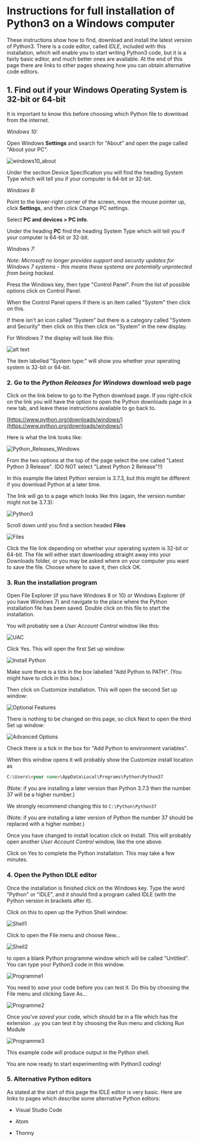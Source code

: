 # Instructions for full installation of Python3 on a Windows computer

These instructions show how to find, download and install the latest version of Python3. There is a code editor, called *IDLE*, included with this installation, which will enable you to start writing Python3 code, but it is a fairly basic editor, and much better ones are available. At the end of this page there are links to other pages showing how you can obtain alternative code editors.

## 1. Find out if your Windows Operating System is 32-bit or 64-bit

It is important to know this before choosing which Python file to download from the internet.

*Windows 10:* 

Open Windows **Settings** and search for "About" and open the page called "About your PC".

![windows10_about](Windows10_system.png "Windows 10 System")

Under the section Device Specification you will find the heading System Type which will tell you if your computer is 64-bit or 32-bit.

*Windows 8:* 

Point to the lower-right corner of the screen, move the mouse pointer up, click **Settings**, and then click Change PC settings.

Select **PC and devices > PC info**.

Under the heading **PC** find the heading System Type which will tell you if your computer is 64-bit or 32-bit.

*Windows 7:* 

*Note: Microsoft no longer provides support and security updates for Windows 7 systems - this means these systems are potentially unprotected from being hacked.*

Press the Windows key, then type "Control Panel". From the list of possible options click on Control Panel.

When the Control Panel opens if there is an item called "System" then click on this. 

If there isn't an icon called "System" but there is a category called "System and Security" then click on this then click on "System" in the new display.

For Windows 7 the display will look like this:

![alt text](Windows7_OS.png "Operating system")

The item labelled "System type:" will show you whether your operating system is 32-bit or 64-bit.

### 2. Go to the *Python Releases for Windows* download web page

Click on the link below to go to the Python download page. If you right-click on the link you will have the option to open the Python downloads page in a new tab, and leave these instructions available to go back to.

[https://www.python.org/downloads/windows/](https://www.python.org/downloads/windows/)

Here is what the link looks like:

![Python_Releases_Windows](Releases_1.png "Python Releases for Windows")

From the two options at the top of the page select the one called "Latest Python 3 Release". (DO NOT select "Latest Python 2 Release"!!)

In this example the latest Python version is 3.7.3, but this might be different if you download Python at a later time.

The link will go to a page which looks like this (again, the version number might not be 3.7.3):

![Python3](Releases_2.png "Python 3")

Scroll down until you find a section headed **Files**

![Files](Files_to_choose.png "Files")

Click the file link depending on whether your operating system is 32-bit or 64-bit. The file will either start downloading straight away into your Downloads folder, or you may be asked where on your computer you want to save the file. Choose where to save it, then click OK.

### 3. Run the installation program

Open File Explorer (if you have Windows 8 or 10) or Windows Explorer (if you have Windows 7) and navigate to the place where the Python installation file has been saved. Double click on this file to start the installation.

You will probably see a *User Account Control* window like this:

![UAC](Security_warning.png "Security Warning")

Click Yes. This will open the first Set up window:

![Install Python](Setup_1.png "Setup 1")

Make sure there is a tick in the box labelled "Add Python to PATH". (You might have to click in this box.)

Then click on Customize installation. This will open the second Set up window:

![Optional Features](Setup_2.png "Setup 2")

There is nothing to be changed on this page, so click Next to open the third Set up window:

![Advanced Options](Setup_3_advised.png "Setup 3")

Check there is a tick in the box for "Add Python to environment variables".

When this window opens it will probably show the Customize install location as

```html
C:\Users\<your name>\AppData\Local\Programs\Python\Python37
```

(Note: if you are installing a later version than Python 3.7.3 then the number 37 will be a higher number.)

We strongly recommend changing this to ```C:\Python\Python37```

(Note: if you are installing a later version of Python the number 37 should be replaced with a higher number.)

Once you have changed to install location click on Install. This will probably open another *User Account Control* window, like the one above.

Click on Yes to complete the Python installation. This may take a few minutes.

### 4. Open the Python IDLE editor

Once the installation is finished click on the Windows key. Type the word "Python" or "IDLE", and it should find a program called IDLE (with the Python version in brackets after it).

Click on this to open up the Python Shell window:

![Shell1](PythonShell.png "Shell")

Click to open the File menu and choose New... 

![Shell2](PythonShell2.png "Shell2")

to open a blank Python programme window which will be called "Untitled". You can type your Python3 code in this window.

![Programme1](Pythonprog1.png "prog1")

You need to *save* your code before you can test it. Do this by choosing the File menu and clicking Save As...

![Programme2](Pythonprog2.png "prog2")

Once you've *saved* your code, which should be in a file which has the extension ```.py``` you can test it by choosing the Run menu and clicking Run Module

![Programme3](Pythonprog3.png "prog3")

This example code will produce output in the Python shell.

You are now ready to start experimenting with Python3 coding!

### 5. Alternative Python editors

As stated at the start of this page the IDLE editor is very basic. Here are links to pages which describe some alternative Python editors:

* Visual Studio Code

* Atom

* Thonny

